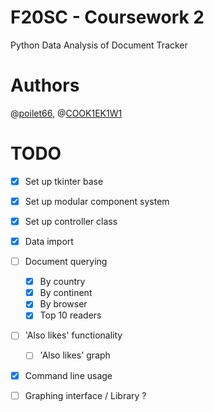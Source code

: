 # F20SC - Coursework 2

Python Data Analysis of Document Tracker

# Authors

@[poilet66](https://github.com/poilet66), @[COOK1EK1W1](https://github.com/COOK1EK1W1)

# TODO

- [x] Set up tkinter  base
- [x] Set up modular component system
- [x] Set up controller class
- [x] Data import
- [ ] Document querying
  - [x] By country
  - [x] By continent
  - [x] By browser
  - [x] Top 10 readers
- [ ] 'Also likes' functionality
  - [ ] 'Also likes' graph
- [x] Command line usage
- [ ] Graphing interface / Library ?

